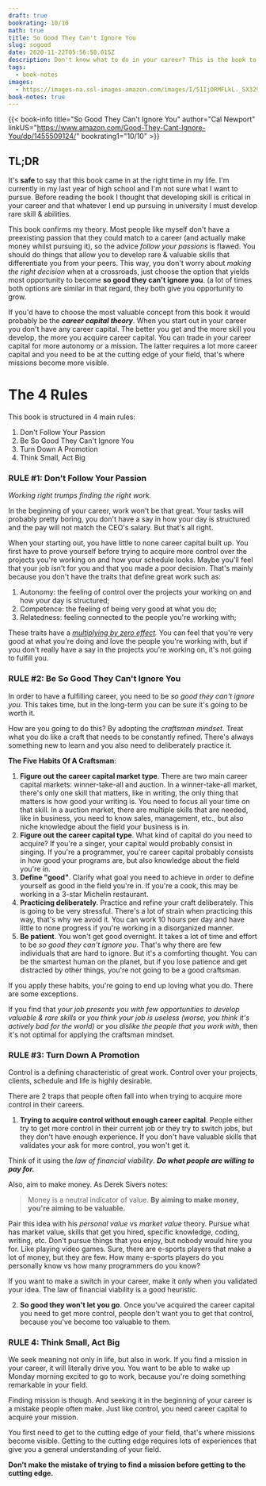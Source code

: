 ```yaml
---
draft: true
bookrating: 10/10
math: true
title: So Good They Can't Ignore You
slug: sogood
date: 2020-11-22T05:56:58.015Z
description: Don't know what to do in your career? This is the book to read.
tags:
  - book-notes
images:
  - https://images-na.ssl-images-amazon.com/images/I/51IjORMFLkL._SX329_BO1,204,203,200_.jpg
book-notes: true
---
```

{{< book-info title="So Good They Can't Ignore You" author="Cal Newport" linkUS="https://www.amazon.com/Good-They-Cant-Ignore-You/dp/1455509124/" bookrating1="10/10" >}}

## TL;DR

It's **safe** to say that this book came in at the right time in my life. I'm currently in my last year of high school and I'm not sure what I want to pursue. Before reading the book I thought that developing skill is critical in your career and that whatever I end up pursuing in university I must develop rare skill & abilities.

This book confirms my theory. Most people like myself don't have a preexisting passion that they could match to a career (and actually make money whilst pursuing it), so the advice *follow your passions* is flawed. You should do things that allow you to develop rare & valuable skills that differentiate you from your peers. This way, you don't worry about *making the right decision* when at a crossroads, just choose the option that yields most opportunity to become **so good they can't ignore you**. (a lot of times both options are similar in that regard, they both give you opportunity to grow.

If you'd have to choose the most valuable concept from this book it would probably be the ***career capital theory***. When you start out in your career you don't have any career capital. The better you get and the more skill you develop, the more you acquire career capital. You can trade in your career capital for more autonomy or a mission. The latter requires a lot more career capital and you need to be at the cutting edge of your field, that's where missions become more visible.

# The 4 Rules

This book is structured in 4 main rules:

1. Don't Follow Your Passion
2. Be So Good They Can't Ignore You
3. Turn Down A Promotion
4. Think Small, Act Big

### RULE #1: Don't Follow Your Passion

*Working right trumps finding the right work.*

In the beginning of your career, work won't be that great. Your tasks will probably pretty boring, you don't have a say in how your day is structured and the pay will not match the CEO's salary. But that's all right.

When your starting out, you have little to none career capital built up. You first have to prove yourself before trying to acquire more control over the projects you're working on and how your schedule looks. Maybe you'll feel that your job isn't for you and that you made a poor decision. That's mainly because you don't have the traits that define great work such as:

1. Autonomy: the feeling of control over the projects your working on and how your day is structured;
2. Competence: the feeling of being very good at what you do;
3. Relatedness: feeling connected to the people you're working with;

These traits have a *[multiplying by zero effect](https://fs.blog/2016/08/multiplicative-systems/).* You can feel that you're very good at what you're doing and love the people you're working with, but if you don't really have a say in the projects you're working on, it's not going to fulfill you.

### RULE #2: Be So Good They Can't Ignore You

In order to have a fulfilling career, you need to be *so good they can't ignore you*. This takes time, but in the long-term you can be sure it's going to be worth it.

How are you going to do this? By adopting the *craftsman mindset*. Treat what you do like a craft that needs to be constantly refined. There's always something new to learn and you also need to deliberately practice it.

**The Five Habits Of A Craftsman**:

1. **Figure out the career capital market type**. There are two main career capital markets: winner-take-all and auction. In a winner-take-all market, there's only one skill that matters, like in writing, the only thing that matters is how good your writing is. You need to focus all your time on that skill. In a auction market, there are multiple skills that are needed, like in business, you need to know sales, management, etc., but also niche knowledge about the field your business is in.
2. **Figure out the career capital type**. What kind of capital do you need to acquire? If you're a singer, your capital would probably consist in singing. If you're a programmer, you're career capital probably consists in how good your programs are, but also knowledge about the field you're in.
3. **Define "good"**. Clarify what goal you need to achieve in order to define yourself as good in the field you're in. If you're a cook, this may be working in a 3-star Michelin restaurant.
4. **Practicing deliberately**. Practice and refine your craft deliberately. This is going to be very stressful. There's a lot of strain when practicing this way, that's why we avoid it. You can work 10 hours per day and have little to none progress if you're working in a disorganized manner.
5. **Be patient**. You won't get good overnight. It takes a lot of time and effort to be *so good they can't ignore you*. That's why there are few individuals that are hard to ignore. But it's a comforting thought. You can be the smartest human on the planet, but if you lose patience and get distracted by other things, you're not going to be a good craftsman.

If you apply these habits, you're going to end up loving what you do. There are some exceptions.

If you find that y*our job presents you with few opportunities to develop valuable & rare skills* or *you think your job is useless (worse, you think it's actively bad for the world)* or *you dislike the people that you work with*, then it's not optimal for applying the craftsman mindset.

### RULE #3: Turn Down A Promotion

Control is a defining characteristic of great work. Control over your projects, clients, schedule and life is highly desirable.

There are 2 traps that people often fall into when trying to acquire more control in their careers.

1. **Trying to acquire control without enough career capital**. People either try to get more control in their current job or they try to switch jobs, but they don't have enough experience. If you don't have valuable skills that validates your ask for more control, you won't get it. 

Think of it using the *law of financial viability*. ***Do what people are willing to pay for.***

Also, aim to make money. As Derek Sivers notes:

> Money is a neutral indicator of value. **By aiming to make money, you're aiming to be valuable.**

Pair this idea with his *personal value* vs *market value* theory. Pursue what has market value, skills that get you hired, specific knowledge, coding, writing, etc. Don't pursue things that you enjoy, but nobody would hire you for. Like playing video games. Sure, there are e-sports players that make a lot of money, but they are few. How many e-sports players do you personally know vs how many programmers do you know?

If you want to make a switch in your career, make it only when you validated your idea. The law of financial viability is a good heuristic.

2. **So good they won't let you go**. Once you've acquired the career capital you need to get more control, people don't want you to get that control, because you've become too valuable to them.

### RULE 4: Think Small, Act Big

We seek meaning not only in life, but also in work. If you find a mission in your career, it will literally drive you. You want to be able to wake up Monday morning excited to go to work, because you're doing something remarkable in your field.

Finding mission is though. And seeking it in the beginning of your career is a mistake people often make. Just like control, you need career capital to acquire your mission.

You first need to get to the cutting edge of your field, that's where missions become visible. Getting to the cutting edge requires lots of experiences that give you a general understanding of your field.

**Don't make the mistake of trying to find a mission before getting to the cutting edge.**